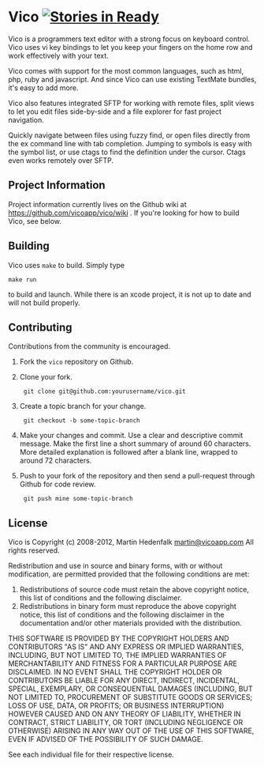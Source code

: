 # Vico [![Stories in Ready](https://badge.waffle.io/vicoapp/vico.png)](https://waffle.io/vicoapp/vico)  

Vico is a programmers text editor with a strong focus on keyboard
control. Vico uses vi key bindings to let you keep your fingers on the
home row and work effectively with your text.

Vico comes with support for the most common languages, such as html,
php, ruby and javascript. And since Vico can use existing TextMate
bundles, it's easy to add more.

Vico also features integrated SFTP for working with remote files, split
views to let you edit files side-by-side and a file explorer for fast
project navigation.

Quickly navigate between files using fuzzy find, or open files directly
from the ex command line with tab completion. Jumping to symbols is easy
with the symbol list, or use ctags to find the definition under the
cursor. Ctags even works remotely over SFTP.

## Project Information

Project information currently lives on the Github wiki at https://github.com/vicoapp/vico/wiki .
If you're looking for how to build Vico, see below.


## Building

Vico uses `make` to build. Simply type

	make run

to build and launch. While there is an xcode project, it is not up to
date and will not build properly.


## Contributing

Contributions from the community is encouraged.

1. Fork the `vico` repository on Github.
2. Clone your fork.

		git clone git@github.com:yourusername/vico.git

3. Create a topic branch for your change.

		git checkout -b some-topic-branch

4. Make your changes and commit. Use a clear and descriptive commit
   message. Make the first line a short summary of around 60 characters.
   More detailed explanation is followed after a blank line, wrapped to
   around 72 characters.

5. Push to your fork of the repository and then send a pull-request through Github for code review.

		git push mine some-topic-branch

## License

Vico is Copyright (c) 2008-2012, Martin Hedenfalk <martin@vicoapp.com>
All rights reserved.

Redistribution and use in source and binary forms, with or without
modification, are permitted provided that the following conditions are
met:

1. Redistributions of source code must retain the above copyright notice,
   this list of conditions and the following disclaimer.
2. Redistributions in binary form must reproduce the above copyright
   notice, this list of conditions and the following disclaimer in the
   documentation and/or other materials provided with the distribution.

THIS SOFTWARE IS PROVIDED BY THE COPYRIGHT HOLDERS AND CONTRIBUTORS
"AS IS" AND ANY EXPRESS OR IMPLIED WARRANTIES, INCLUDING, BUT NOT
LIMITED TO, THE IMPLIED WARRANTIES OF MERCHANTABILITY AND FITNESS FOR
A PARTICULAR PURPOSE ARE DISCLAIMED. IN NO EVENT SHALL THE COPYRIGHT
HOLDER OR CONTRIBUTORS BE LIABLE FOR ANY DIRECT, INDIRECT, INCIDENTAL,
SPECIAL, EXEMPLARY, OR CONSEQUENTIAL DAMAGES (INCLUDING, BUT NOT LIMITED
TO, PROCUREMENT OF SUBSTITUTE GOODS OR SERVICES; LOSS OF USE, DATA, OR
PROFITS; OR BUSINESS INTERRUPTION) HOWEVER CAUSED AND ON ANY THEORY OF
LIABILITY, WHETHER IN CONTRACT, STRICT LIABILITY, OR TORT (INCLUDING
NEGLIGENCE OR OTHERWISE) ARISING IN ANY WAY OUT OF THE USE OF THIS
SOFTWARE, EVEN IF ADVISED OF THE POSSIBILITY OF SUCH DAMAGE.

See each individual file for their respective license.
